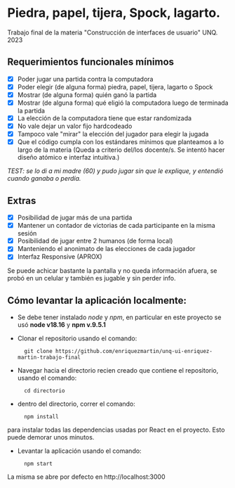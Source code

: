 # Piedra, papel, tijera, Spock, lagarto.
Trabajo final de la materia "Construcción de interfaces de usuario" UNQ. 2023

## Requerimientos funcionales mínimos 
- [x] Poder jugar una partida contra la computadora
- [x] Poder elegir (de alguna forma) piedra, papel, tijera, lagarto o Spock
- [x] Mostrar (de alguna forma) quién ganó la partida
- [x] Mostrar (de alguna forma) qué eligió la computadora luego de terminada la partida
- [x] La elección de la computadora tiene que estar randomizada
- [x] No vale dejar un valor fijo hardcodeado
- [x] Tampoco vale "mirar" la elección del jugador para elegir la jugada
- [x] Que el código cumpla con los estándares mínimos que planteamos a lo largo de la materia (Queda a criterio del/los docente/s. Se intentó hacer diseño atómico e interfaz intuitiva.)

 *TEST: se lo di a mi madre (60) y pudo jugar sin que le explique, y entendió cuando ganaba o perdía.*

## Extras
- [x] Posibilidad de jugar más de una partida
- [x] Mantener un contador de victorias de cada participante en la misma sesión
- [x] Posibilidad de jugar entre 2 humanos (de forma local)
- [x] Manteniendo el anonimato de las elecciones de cada jugador
- [x] Interfaz Responsive (APROX)

Se puede achicar bastante la pantalla y no queda información afuera, se probó en un celular y también es jugable y sin perder info.

## Cómo levantar la aplicación localmente:
- Se debe tener instalado *node* y *npm*, en particular en este proyecto se usó **node v18.16** y **npm v.9.5.1**
- Clonar el repositorio usando el comando:

        git clone https://github.com/enriquezmartin/unq-ui-enriquez-martin-trabajo-final

- Navegar hacia el directorio recien creado que contiene el repositorio, usando el comando:

        cd directorio

- dentro del directorio, correr el comando: 

        npm install

para instalar todas las dependencias usadas por React en el proyecto. Esto puede demorar unos minutos.
- Levantar la aplicación usando el comando:

        npm start

La misma se abre por defecto en http://localhost:3000